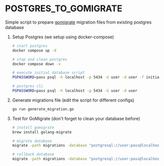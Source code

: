 # POSTGRES_TO_GOMIGRATE

Simple script to prepare [gomigrate](https://github.com/golang-migrate/migrate) migration files from existing postgres database


1. Setup Postgres (we setup using docker-compose)
    ```bash
    # start postgres
    docker compose up -d

    # stop and clean postgres 
    docker compose down -v

    # execute initial database script
    PGPASSWORD=pass psql -h localhost -p 5434 -U user -d user -f initial_database.sql

    # postgres cli
    PGPASSWORD=pass psql -h localhost -p 5434 -U user -d user 
    ```

2. Generate migrations file (edit the script for different configs)
    ```bash
    go run generate_migration.go
    ```

3. Test for GoMigrate (don't forget to clean your database before)
    ```bash
    # install gomigrate
    brew install golang-migrate

    # migrate database
    migrate -path migrations -database "postgresql://user:pass@localhost:5434/user?sslmode=disable" up

    # rollback database
    migrate -path migrations -database "postgresql://user:pass@localhost:5434/user?sslmode=disable" down
    ```


